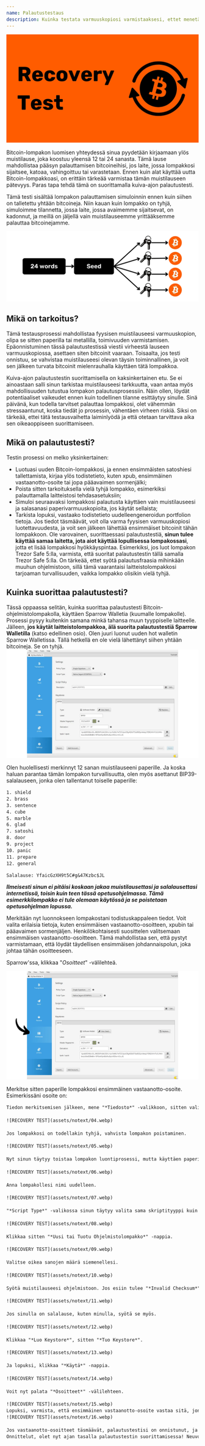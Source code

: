 ```yaml
---
name: Palautustestaus
description: Kuinka testata varmuuskopiosi varmistaaksesi, ettet menetä bitcoinejasi?
---
```

![cover](assets/cover.webp)

Bitcoin-lompakon luomisen yhteydessä sinua pyydetään kirjaamaan ylös muistilause, joka koostuu yleensä 12 tai 24 sanasta. Tämä lause mahdollistaa pääsyn palauttamisen bitcoineihisi, jos laite, jossa lompakkosi sijaitsee, katoaa, vahingoittuu tai varastetaan. Ennen kuin alat käyttää uutta Bitcoin-lompakkoasi, on erittäin tärkeää varmistaa tämän muistilauseen pätevyys. Paras tapa tehdä tämä on suorittamalla kuiva-ajon palautustesti.

Tämä testi sisältää lompakon palauttamisen simuloinnin ennen kuin siihen on talletettu yhtään bitcoineja. Niin kauan kuin lompakko on tyhjä, simuloimme tilannetta, jossa laite, jossa avaimemme sijaitsevat, on kadonnut, ja meillä on jäljellä vain muistilauseemme yrittääksemme palauttaa bitcoinejamme.

![RECOVERY TEST](assets/notext/01.webp)

## Mikä on tarkoitus?

Tämä testausprosessi mahdollistaa fyysisen muistilauseesi varmuuskopion, olipa se sitten paperilla tai metallilla, toimivuuden varmistamisen. Epäonnistuminen tässä palautustestissä viestii virheestä lauseen varmuuskopiossa, asettaen siten bitcoinit vaaraan. Toisaalta, jos testi onnistuu, se vahvistaa muistilauseesi olevan täysin toiminnallinen, ja voit sen jälkeen turvata bitcoinit mielenrauhalla käyttäen tätä lompakkoa.

Kuiva-ajon palautustestin suorittamisella on kaksinkertainen etu. Se ei ainoastaan salli sinun tarkistaa muistilauseesi tarkkuutta, vaan antaa myös mahdollisuuden tutustua lompakon palautusprosessiin. Näin ollen, löydät potentiaaliset vaikeudet ennen kuin todellinen tilanne esittäytyy sinulle. Sinä päivänä, kun todella tarvitset palauttaa lompakkosi, olet vähemmän stressaantunut, koska tiedät jo prosessin, vähentäen virheen riskiä. Siksi on tärkeää, ettei tätä testausvaihetta laiminlyödä ja että otetaan tarvittava aika sen oikeaoppiseen suorittamiseen.

## Mikä on palautustesti?

Testin prosessi on melko yksinkertainen:
- Luotuasi uuden Bitcoin-lompakkosi, ja ennen ensimmäisten satoshiesi tallettamista, kirjaa ylös todistetieto, kuten xpub, ensimmäinen vastaanotto-osoite tai jopa pääavaimen sormenjälki;
- Poista sitten tarkoituksella vielä tyhjä lompakko, esimerkiksi palauttamalla laitteistosi tehdasasetuksiin;
- Simuloi seuraavaksi lompakkosi palautusta käyttäen vain muistilauseesi ja salasanasi paperivarmuuskopioita, jos käytät sellaista;
- Tarkista lopuksi, vastaako todistetieto uudelleengeneroidun portfolion tietoja. Jos tiedot täsmäävät, voit olla varma fyysisen varmuuskopiosi luotettavuudesta, ja voit sen jälkeen lähettää ensimmäiset bitcoinit tähän lompakkoon.
Ole varovainen, suorittaessasi palautustestiä, **sinun tulee käyttää samaa laitetta, jota aiot käyttää lopullisessa lompakossasi**, jotta et lisää lompakkosi hyökkäyspintaa. Esimerkiksi, jos luot lompakon Trezor Safe 5:lla, varmista, että suoritat palautustestin tällä samalla Trezor Safe 5:lla. On tärkeää, ettet syötä palautusfraasia mihinkään muuhun ohjelmistoon, sillä tämä vaarantaisi laitteistolompakkosi tarjoaman turvallisuuden, vaikka lompakko olisikin vielä tyhjä.

## Kuinka suorittaa palautustesti?

Tässä oppaassa selitän, kuinka suorittaa palautustesti Bitcoin-ohjelmistolompakolla, käyttäen Sparrow Walletia (kuumalle lompakolle). Prosessi pysyy kuitenkin samana minkä tahansa muun tyyppiselle laitteelle. Jälleen, **jos käytät laitteistolompakkoa, älä suorita palautustestiä Sparrow Walletilla** (katso edellinen osio).
Olen juuri luonut uuden hot walletin Sparrow Walletissa. Tällä hetkellä en ole vielä lähettänyt siihen yhtään bitcoineja. Se on tyhjä.
![RECOVERY TEST](assets/notext/02.webp)

Olen huolellisesti merkinnyt 12 sanan muistilauseeni paperille. Ja koska haluan parantaa tämän lompakon turvallisuutta, olen myös asettanut BIP39-salalauseen, jonka olen tallentanut toiselle paperille:

```txt
1. shield
2. brass
3. sentence
4. cube
5. marble
6. glad
7. satoshi
8. door
9. project
10. panic
11. prepare
12. general
```

```text
Salalause: YfaicGzXH9t5C#g&47Kzbc$JL
```

***Ilmeisesti sinun ei pitäisi koskaan jakaa muistilausettasi ja salalausettasi internetissä, toisin kuin teen tässä opetusohjelmassa. Tämä esimerkkilompakko ei tule olemaan käytössä ja se poistetaan opetusohjelman lopussa.***

Merkitään nyt luonnokseen lompakostani todistuskappaleen tiedot. Voit valita erilaisia tietoja, kuten ensimmäisen vastaanotto-osoitteen, xpubin tai pääavaimen sormenjäljen. Henkilökohtaisesti suosittelen valitsemaan ensimmäisen vastaanotto-osoitteen. Tämä mahdollistaa sen, että pystyt varmistamaan, että löydät täydellisen ensimmäisen johdannaispolun, joka johtaa tähän osoitteeseen.

Sparrow'ssa, klikkaa "*Osoitteet*" -välilehteä.

![RECOVERY TEST](assets/notext/03.webp)

Merkitse sitten paperille lompakkosi ensimmäinen vastaanotto-osoite. Esimerkissäni osoite on:

```txt
Tiedon merkitsemisen jälkeen, mene "*Tiedosto*" -valikkoon, sitten valitse "*Poista Lompakko*". Muistutan sinua jälleen kerran, että Bitcoin-lompakkosi on oltava tyhjä ennen tämän toimenpiteen suorittamista.

![RECOVERY TEST](assets/notext/04.webp)

Jos lompakkosi on todellakin tyhjä, vahvista lompakon poistaminen.

![RECOVERY TEST](assets/notext/05.webp)

Nyt sinun täytyy toistaa lompakon luontiprosessi, mutta käyttäen paperivarmuuskopioitamme. Klikkaa "*Tiedosto*" -valikkoa ja sitten "*Uusi Lompakko*".

![RECOVERY TEST](assets/notext/06.webp)

Anna lompakollesi nimi uudelleen.

![RECOVERY TEST](assets/notext/07.webp)

"*Script Type*" -valikossa sinun täytyy valita sama skriptityyppi kuin aiemmin poistamassasi lompakossa.

![RECOVERY TEST](assets/notext/08.webp)

Klikkaa sitten "*Uusi tai Tuotu Ohjelmistolompakko*" -nappia.

![RECOVERY TEST](assets/notext/09.webp)

Valitse oikea sanojen määrä siemenellesi.

![RECOVERY TEST](assets/notext/10.webp)

Syötä muistilauseesi ohjelmistoon. Jos esiin tulee "*Invalid Checksum*" -viesti, tämä osoittaa, että muistilauseesi varmuuskopio on virheellinen. Sinun täytyy silloin aloittaa lompakon luonti alusta, koska palautustestisi on epäonnistunut.

![RECOVERY TEST](assets/notext/11.webp)

Jos sinulla on salalause, kuten minulla, syötä se myös.

![RECOVERY TEST](assets/notext/12.webp)

Klikkaa "*Luo Keystore*", sitten "*Tuo Keystore*".

![RECOVERY TEST](assets/notext/13.webp)

Ja lopuksi, klikkaa "*Käytä*" -nappia.

![RECOVERY TEST](assets/notext/14.webp)

Voit nyt palata "*Osoitteet*" -välilehteen.

![RECOVERY TEST](assets/notext/15.webp)
Lopuksi, varmista, että ensimmäinen vastaanotto-osoite vastaa sitä, jonka olet merkinnyt todistajaksi luonnokseesi.
![RECOVERY TEST](assets/notext/16.webp)

Jos vastaanotto-osoitteet täsmäävät, palautustestisi on onnistunut, ja voit käyttää uutta Bitcoin-lompakkoasi. Jos ne eivät täsmää, tämä voi viitata joko virheeseen skriptityypin valinnassa, mikä tekee johdannaispolusta virheellisen, tai ongelmaan mnemonisen lausekkeesi tai salasanasi varmuuskopioinnissa. Molemmissa tapauksissa suosittelen vahvasti aloittamaan alusta ja luomaan uuden Bitcoin-lompakon alusta välttääksesi minkä tahansa riskin. Tällä kertaa, muista merkitä mnemoninen lauseke virheettömästi.
Onnittelut, olet nyt ajan tasalla palautustestin suorittamisessa! Neuvon sinua yleistämään tämän prosessin kaikkien Bitcoin-lompakkojesi luomiseen. Jos pidit tätä opasta hyödyllisenä, arvostaisin, jos voisit jättää peukun ylös alla. Voit vapaasti jakaa tämän artikkelin sosiaalisissa verkostoissasi. Suurkiitokset!